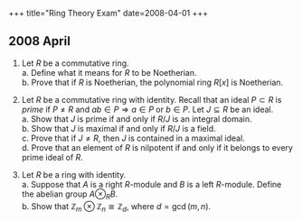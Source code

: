 +++
title="Ring Theory Exam"
date=2008-04-01
+++

## 2008 April

1. Let $R$ be a commutative ring.\
   a. Define what it means for $R$ to be Noetherian.\
   b. Prove that if $R$ is Noetherian, the polynomial ring $R[x]$ is Noetherian.

2. Let $R$ be a commutative ring with identity. Recall that an ideal $P\subset R$ is *prime* if $P\neq R$ and $ab \in P \Rightarrow a\in P$ or $b\in P$. Let $J\subseteq R$ be an ideal.\
   a. Show that $J$ is prime if and only if $R/J$ is an integral domain.\
   b. Show that $J$ is maximal if and only if $R/J$ is a field.\
   c. Prove that if $J\neq R$, then $J$ is contained in a maximal ideal.\
   d. Prove that an element of $R$ is nilpotent if and only if it belongs to every prime ideal of $R$.

3. Let $R$ be a ring with identity.\
   a. Suppose that $A$ is a right $R$-module and $B$ is a left $R$-module. Define the abelian group $A\otimes_R B$.\
   b. Show that $\mathbb Z_m \otimes \mathbb Z_n \cong \mathbb Z_d$, where $d = \gcd(m,n)$.


<!-- 
SOLUTION 1

A commutative ring $R$ is *Noetherian* provided $R$ satisfies the
*ascending chain condition* (ACC) on ideals. That is, for any chain
$I_1 \subseteq I_2 \subseteq \cdots $ of ideals of $R$, there is an
$N\in \N$ such that $I_{n} = I_{n+1}$ for all $n\geq
        N$. (By Zorn’s lemma, a condition which is equivalent to the ACC
is that every nonempty set of ideals contains a maximal element.) More
generally, an $R$-module is Noetherian provided it satisfies the ACC on
submodules. This is the Hilbert Basis Theorem, which can be found in
many standard references, for example, Theorem VIII.4.9 of Hungerford
[@Hungerford:1974]. The proof in Hungerford uses a fundamental theorem
([@Hungerford:1974], VIII.1.9) which is worth noting: a module $M$ is
Noetherian if and only if every submodule of $M$ is finitely generated.
In particular, a commutative ring $R$ is Noetherian if and only if every
ideal of $R$ is finitely generated. Therefore, to show that $R[x]$ is
Noetherian, it suffices to show that every ideal $J$ in $R[x]$ is
finitely generated.

SOLUTION 2.
First, note that $R/J$ is a commutative ring with multiplication
$(a + J)(b + J) = ab + J$, for $a, b \in R$, additive identity
$\bar{0} = J$, and multiplicative identity $1_R + J$. (That the ring
axioms are satisfied is easily verified.)

($\Rightarrow$) Suppose $J$ is prime and
$(a + J)(b + J) = ab + J = \bar{0}= J$. Then $ab \in J$ so either
$a\in J$ and $a + J  = \bar{0}$ or $b\in J$ and $b + J  = \bar{0}$. That
is, $R/J$ has no zero divisors.

($\Leftarrow$) Suppose $R/J$ is an integral domain. Then, since an
integral domain has a (non-zero) multiplicative identity – in this case,
$1_R + J$ – it’s clear that $J \neq
        R$. Now, suppose $ab \in J$. Then
$(a + J)(b + J) = ab + J = \bar{0}$. It follows that either
$a + J=\bar{0}$ or $b + J=\bar{0}$, since $R/J$ is a domain. That is,
either $a\in J$ or $b\in J$, which proves that $J$ is prime.

($\Rightarrow$) Suppose $J$ is maximal and $a+J \neq \bar{0}$ in $R/J$.
Then $a\notin J$. Consider the ideal generated by $a$ and $J$, denoted
$(a,
        J)$. Since $J \subsetneq (a, J)\subseteq R$ and $J$ is maximal,
it must be the case that $(a, J)=R$. Whence, $1_R \in (a, J)$, so
$1_R = ab + rj$ for some $j \in J$, $r, b\in R$. Therefore,
$1_R - ab \in J$ so $(a + J)(b + J)  = ab+J = 1_R+J$, which shows that
$a+J$ is a unit in $R/J$. Since $a+J$ was an arbitrary non-zero element,
this proves that $R/J$ is a field.

($\Leftarrow$) Suppose $R/J$ is a field. Let $J\subseteq I \subseteq R$
be a chain of ideals. Suppose there exists an element
$a\in I\setminus J$. Then $a+J$ is non-zero, so there is a $b+J\in R/J$
such that $ab + J = 1_R + J$. Now, since $a\in I$, an ideal, clearly
$ab \in I$ as well. Also, $ab-1_R \in J \subseteq I$. Therefore,
$1_R\in I$, which implies $I = R$. This proves that $J$ is maximal.

Let $\sI$ be the set of all proper ideals of $R$ which contain $J$. Then
$\langle \sI, \subseteq\rangle$ is a partially ordered set. Let
$\{J_\lambda : \lambda \in \Lambda\}$ be a chain of subsets of $\sI$
indexed by $\Lambda$ (totally ordered by set inclusion).[^1] Define
$M = \bigcup \{J_\alpha : \alpha \in \Lambda\} $. We verify that (1) $M$
is an ideal and (2) $M$ belongs to $\sI$: First, $a, b \in M$ implies
$a\in J_\alpha$ and $b\in J_\beta$ for some $\alpha, \beta \in \Lambda$.
Without loss of generality, suppose $J_\alpha\subseteq J_\beta$. Then
both $a$ and $b$ are in $J_\beta$, so $a-b\in J_\beta \subseteq M$,
which proves that $M$ is a subgroup of $\langle R, +, 0_R \rangle$. If
$r\in R$, then $ra\in J_\alpha \subseteq M$, so (1) is proved. To see
that $M$ is proper, note that $1_R$ cannot belong to
$M = \bigcup_\alpha J_\alpha$. For, if $1_R \in M$, then $1_R \in
        J_\gamma$ for some $\gamma \in \Lambda$. But each $J_\gamma$ is
a proper ideal, so this can’t happen. (Any ideal which contains a unit
is all of $R$.) We have thus shown that every chain in the poset
$\langle \sI, \subseteq\rangle$ has an upper bound in the set $\sI$.
Therefore, by Zorn’s lemma,[^2] $\sI$ has a maximal element. That is,
$J$ is contained in a maximal ideal.

($\Rightarrow$) Let $a \in R$ be nilpotent and let $P\subset R$ be a
prime ideal. Then $P$ is, in particular, a subgroup of
$\langle R, +, 0_R \rangle$, so $0_R \in P$. Let $n\in \N$ be such that
$a^n = 0_R$. Then $a^n \in P$ and, recall the following fact
(Corollary \[cor:2.15\]) for prime ideals in a *commutative* ring: for
$b_1, b_2, \cdots, b_k \in R$,
$$\text{if $b_1 b_2 \cdots b_k \in P$ then $b_i \in P$ for some $i\in \{1,\dots,k\}$.}$$
Applied in the present case, $a^n \in P$ implies $a\in P$.
($\Leftarrow$) Suppose $a$ is not nilpotent; i.e. for all $n\in \N$,
$a^n \neq 0$. Consider the set $A = \{a^n: n\in \N\}$. This is a
multiplicative set which is disjoint from the zero ideal $(0)$. By
Theorem \[thm:primemult\], then, there is a prime ideal $P$ which is
disjoint from $A$, whence $a\notin P$.

(See also Prob 6 of 1992 Nov.)


SOLUTION 3.
(Hungerford [@Hungerford:1974] section IV.5, pp. 207–209, gives the
clearest, most succinct exposition of the tensor product and its basic
properties.) Let $F$ be the free abelian group on the set $A\times B$
and let $K$ be the subgroup of $F$ generated by all elements of the form

1.  $(a_1 + a_2, b) - (a_1, b)- (a_2, b)$

2.  $(a, b_1 + b_2) - (a, b_1)- (a, b_2)$

3.  $(ar, b) - (a,rb)$

where $a, a_1, a_2\in A$, $b, b_1, b_2 \in B$, and $r\in R$. The
quotient group $F/K$ is an abelian group called the *tensor product* of
$A$ and $B$, denoted by $A \otimes_R B$. That is, we define
$A \otimes_R B = F/K$.

Define the map $\varphi: \Z_m \times \Z_n \rightarrow \Z_d$ by
$\varphi(x,y) = xy \pmod d$, for $x\in \Z_m$, $y\in \Z_n$. Then it is
easy to check that $\varphi$ is a *middle linear* map. That is,
$\varphi$ satisfies, for all $x, x_1, x_2 \in \Z_m$,
$y, y_1, y_2 \in \Z_n$, and $r\in \Z$,
$$\varphi(x_1+x_2, y) = \varphi(x_1, y) + \varphi(x_2,y),$$
$$\varphi(x, y_1+y_2) = \varphi(x, y_1) + \varphi(x,y_2),$$
$$\varphi(xr,y) = \varphi(x,ry).$$ Therefore, by the universal property,
there is a unique (abelian group) homomorphism
$\bar{\varphi} :  \Z_m \otimes \Z_n \rightarrow \Z_d$ such that
$\bar{\varphi} \iota = \varphi$ where $\iota$ is the canonical middle
linear map, $(a,b)\mapsto a\otimes b$. In other words, we have the
following commutative diagram:
$$\xymatrix{\Z_m \times \Z_n \ar@{->}[dr]_{\varphi} \ar[rr]^{\iota}& & \Z_m \otimes \Z_n \ar@{->}[dl]^{\bar{\varphi}} \\ & \Z_d & }$$
The proof is complete if $\bar{\varphi}$ is actually an isomorphism.
Equivalently, there should exist a
$\psi\in \Hom_R(\Z_d, \Z_m\otimes \Z_n)$ such that
$\bar{\varphi} \psi = 1_{\Z_d}$ and
$\psi \bar{\varphi} = 1_{\Z_m\otimes\Z_n}$. Indeed, define $\psi$ on
$\Z_d$ to be the mapping $x\mapsto x\otimes 1$. Then $\psi$ is a group
homomorphism. (Proof:
$\psi(x+y)=(x+y)\otimes 1 = x\otimes 1 + y\otimes 1 = \psi(x) + \psi(y)$
for all $x, y\in \Z_d$.) Also, for all $x\in \Z_d$,
$$\bar{\varphi}\psi(x) = \bphi(x\otimes 1) = \bphi \iota (x,1) = \vphi(x,1) = x1 \bmod d  = x.$$
That is, $\bar{\varphi} \psi = 1_{\Z_d}$. Next consider the action of
$\psi\bphi$ on generators of $\Z_m\otimes\Z_n$: for
$x\in \Z_m,\; y\in \Z_n$, $$\label{eq:100}
        \psi\bar{\varphi}(x\otimes y) = \psi\vphi(x,y) = \psi(xy\bmod d) = xy\bmod d \otimes 1 = x\bmod d \otimes y\bmod d = x\otimes y.$$
Since $\psi\bar{\varphi}$ is a homomorphism, the identity (\[eq:100\])
extends to finite sums of generators:
$$\psi\bar{\varphi}(\sum_{i=1}^n x_i\otimes y_i) = \sum_{i=1}^n x_i\otimes y_i.$$
Whence, $\psi\bar{\varphi} = 1_{\Z_m\otimes\Z_n}$, as desired.

[^1]: This simply means that, for any $\alpha, \beta \in
              \Lambda$, either $J_\alpha \subseteq J_\beta$ or
    $J_\beta\subseteq
              J_\alpha$. Consequently, we can totally order the index
    set $\Lambda$ by declaring $\alpha\leq \beta$ if and only if
    $J_\alpha \subseteq J_\beta$.

[^2]: In proofs involving Zorn’s lemma, it is often better to use a
    symbol that signifies an arbitrary index set, like $\Lambda$ (as
    opposed to, say, $\N$), as we typically want the argument to work
    for uncountable collections of sets. This may seem like a minor
    point, but examiners are likely to notice this sort of thing.



 -->
